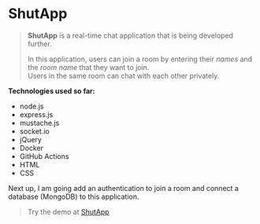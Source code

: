 # ShutApp

>**ShutApp** is a real-time chat application that is being developed further.
>
>In this application, users can join a room by entering their _names_ and the _room name_
>that they want to join.   
>Users in the same room can chat with each other privately.

**Technologies used so far:**
- node.js
- express.js
- mustache.js
- socket.io
- jQuery
- Docker
- GitHub Actions
- HTML
- CSS

Next up, I am going add an authentication to join a room and connect a database (MongoDB) 
to this application.

>Try the demo at [ShutApp](https://shutapp.laziz.abdullaev.dev/)
